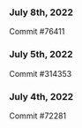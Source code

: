 ### July 8th, 2022

Commit #76411

### July 5th, 2022

Commit #314353


### July 4th, 2022

Commit #72281
